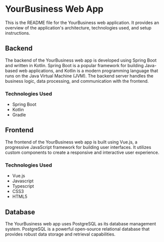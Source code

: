 # YourBusiness Web App
This is the README file for the YourBusiness web application. It provides an overview of the application's architecture, technologies used, and setup instructions.

## Backend
The backend of the YourBusiness web app is developed using Spring Boot and written in Kotlin. Spring Boot is a popular framework for building Java-based web applications, and Kotlin is a modern programming language that runs on the Java Virtual Machine (JVM). The backend server handles the business logic, data processing, and communication with the frontend.

### Technologies Used
- Spring Boot
- Kotlin
- Gradle

## Frontend
The frontend of the YourBusiness web app is built using Vue.js, a progressive JavaScript framework for building user interfaces. It utilizes custom components to create a responsive and interactive user experience.

### Technologies Used
- Vue.js
- Javascript
- Typescript
- CSS3
- HTML5

## Database
The YourBusiness web app uses PostgreSQL as its database management system. PostgreSQL is a powerful open-source relational database that provides robust data storage and retrieval capabilities.
